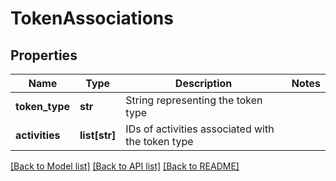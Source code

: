 # TokenAssociations

## Properties
Name | Type | Description | Notes
------------ | ------------- | ------------- | -------------
**token_type** | **str** | String representing the token type | 
**activities** | **list[str]** | IDs of activities associated with the token type | 

[[Back to Model list]](../README.md#documentation-for-models) [[Back to API list]](../README.md#documentation-for-api-endpoints) [[Back to README]](../README.md)


